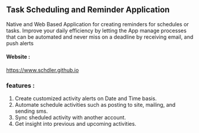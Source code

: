 ## Task Scheduling and Reminder Application
Native and Web Based Application for creating reminders for schedules or tasks. Improve your daily efficiency by letting the App manage processes that can be automated and never miss on a deadline by receiving email, and push alerts

#### Website :
https://www.schdler.github.io

### features :
1. Create customized activity alerts on Date and Time basis.
2. Automate schedule activities such as posting to site, mailing, and sending sms.
3. Sync sheduled activity with another account.
4. Get insight into previous and upcoming activities.

